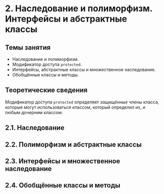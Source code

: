 # 2. Наследование и полиморфизм. Интерфейсы и абстрактные классы

## Темы занятия

- Наследование и полиморфизм.
- Модификатор доступа `protected`.
- Интерфейсы, абстрактные классы и множественное наследование.
- Обобщённые классы и методы.

## Теоретические сведения

Модификатор доступа `protected` определяет _защищённые_ члены класса, 
которые могут использоваться классом, который определил их, и любым дочерним 
классом.

## 2.1. Наследование

## 2.2. Полиморфизм и абстрактные классы

## 2.3. Интерфейсы и множественное наследование

## 2.4. Обобщённые классы и методы